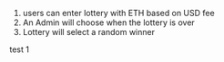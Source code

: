 1. users can enter lottery with ETH based on USD fee
2. An Admin will choose when the lottery is over
3. Lottery will select a random winner

test 1
